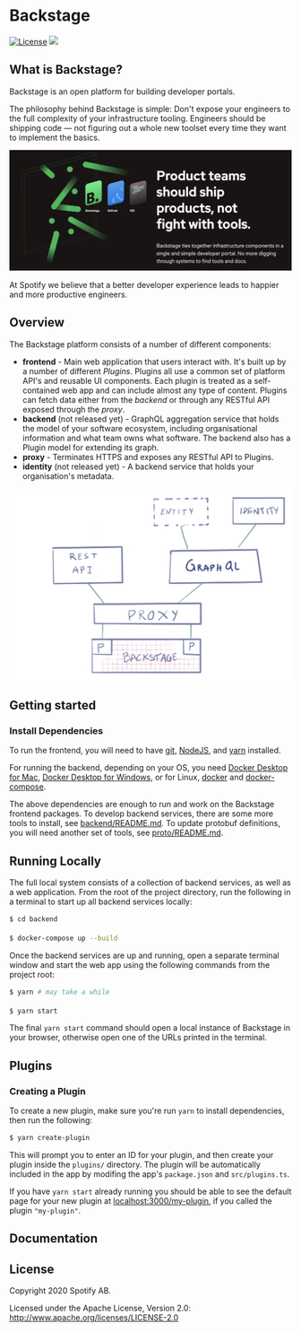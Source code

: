 # Backstage

[![License](https://img.shields.io/badge/License-Apache%202.0-blue.svg)](https://opensource.org/licenses/Apache-2.0)
![](https://github.com/spotify/backstage/workflows/Frontend%20CI/badge.svg)

## What is Backstage?

Backstage is an open platform for building developer portals.

The philosophy behind Backstage is simple: Don't expose your engineers to the full complexity of your infrastructure tooling. Engineers should be shipping code — not figuring out a whole new toolset every time they want to implement the basics.

![headline](headline.png)

At Spotify we believe that a better developer experience leads to happier and more productive engineers.

## Overview

The Backstage platform consists of a number of different components:

- **frontend** - Main web application that users interact with. It's built up by a number of different _Plugins_. Plugins all use a common set of platform API's and reusable UI components. Each plugin is treated as a self-contained web app and can include almost any type of content. Plugins can fetch data either from the _backend_ or through any RESTful API exposed through the _proxy_.
- **backend** (not released yet) - GraphQL aggregation service that holds the model of your software ecosystem, including organisational information and what team owns what software. The backend also has a Plugin model for extending its graph.
- **proxy** - Terminates HTTPS and exposes any RESTful API to Plugins.
- **identity** (not released yet) - A backend service that holds your organisation's metadata.

![overview](backstage_overview.png)

## Getting started

### Install Dependencies

To run the frontend, you will need to have [git](https://git-scm.com/book/en/v2/Getting-Started-Installing-Git), [NodeJS](https://nodejs.org/en/download/), and [yarn](https://classic.yarnpkg.com/en/docs/install#mac-stable) installed.

For running the backend, depending on your OS, you need [Docker Desktop for Mac](https://docs.docker.com/docker-for-mac/install/), [Docker Desktop for Windows](https://docs.docker.com/docker-for-windows/install/), or for Linux, [docker](https://docs.docker.com/install/) and [docker-compose](https://docs.docker.com/compose/install/#install-compose-on-linux-systems).

The above dependencies are enough to run and work on the Backstage frontend packages. To develop backend services, there are some more tools to install, see [backend/README.md](backend/README.md). To update protobuf definitions, you will need another set of tools, see [proto/README.md](proto/README.md).

## Running Locally

The full local system consists of a collection of backend services, as well as a web application. From the root of the project directory, run the following in a terminal to start up all backend services locally:

```bash
$ cd backend

$ docker-compose up --build
```

Once the backend services are up and running, open a separate terminal window and start the web app using the following commands from the project root:

```bash
$ yarn # may take a while

$ yarn start
```

The final `yarn start` command should open a local instance of Backstage in your browser, otherwise open one of the URLs printed in the terminal.

## Plugins

### Creating a Plugin

To create a new plugin, make sure you're run `yarn` to install dependencies, then run the following:

```bash
$ yarn create-plugin
```

This will prompt you to enter an ID for your plugin, and then create your plugin inside the `plugins/` directory. The plugin will be automatically included in the app by modifing the app's `package.json` and `src/plugins.ts`.

If you have `yarn start` already running you should be able to see the default page for your new plugin at [localhost:3000/my-plugin](http://localhost:3000/my-plugin), if you called the plugin `"my-plugin"`.

## Documentation

## License

Copyright 2020 Spotify AB.

Licensed under the Apache License, Version 2.0: http://www.apache.org/licenses/LICENSE-2.0
